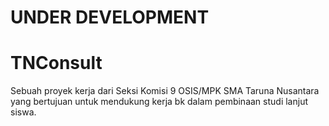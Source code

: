 # UNDER DEVELOPMENT
# TNConsult
Sebuah proyek kerja dari Seksi Komisi 9 OSIS/MPK SMA Taruna Nusantara yang bertujuan untuk mendukung kerja bk dalam pembinaan studi lanjut siswa.